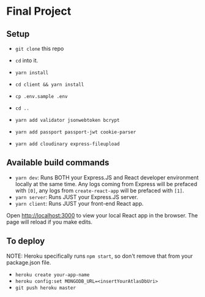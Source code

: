 # Final Project

## Setup

- `git clone` this repo
- `cd` into it.
- `yarn install`
- `cd client && yarn install`
- `cp .env.sample .env`
- `cd ..`

- `yarn add validator jsonwebtoken bcrypt`
- `yarn add passport passport-jwt cookie-parser`
- `yarn add cloudinary express-fileupload`

## Available build commands

- `yarn dev`: Runs BOTH your Express.JS and React developer environment locally at the same time. Any logs coming from Express will be prefaced with `[0]`, any logs from `create-react-app` will be prefaced with `[1]`.
- `yarn server`: Runs JUST your Express.JS server.
- `yarn client`: Runs JUST your front-end React app.

Open [http://localhost:3000](http://localhost:3000) to view your local React app in the browser. The page will reload if you make edits.

## To deploy

NOTE: Heroku specifically runs `npm start`, so don't remove that from your package.json file.

- `heroku create your-app-name`
- `heroku config:set MONGODB_URL=<insertYourAtlasDbUri>`
- `git push heroku master`
